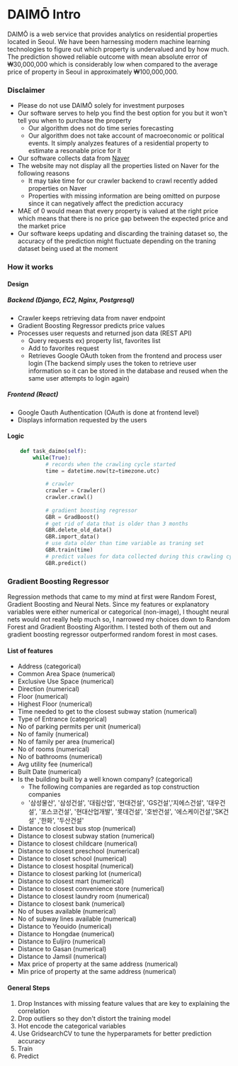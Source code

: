 # DAIMŌ Intro 
DAIMŌ is a web service that provides analytics on residential properties located in Seoul.
We have been harnessing modern machine learning technologies to figure out which property is undervalued and by how much.
The prediction showed reliable outcome with mean absolute error of ₩30,000,000 which is considerably low when compared to the average price of property in Seoul in approximately ₩100,000,000. 

### Disclaimer
 - Please do not use DAIMŌ solely for investment purposes
 - Our software serves to help you find the best option for you but it won't tell you when to purchase the property 
    - Our algorithm does not do time series forecasting 
    - Our algorithm does not take account of macroeconomic or political events. It simply analyzes features of a residential property to estimate a resonable price for it 
  - Our software collects data from [Naver]
  - The website may not display all the properties listed on Naver for the following reasons
    - It may take time for our crawler backend to crawl recently added properties on Naver 
    - Properties with missing information are being omitted on purpose since it can negatively affect the prediction accuracy 
- MAE of 0 would mean that every property is valued at the right price which means that there is no price gap between the expected price and the market price 
- Our software keeps updating and discarding the training dataset so, the accuracy of the prediction might fluctuate depending on the traning dataset being used at the moment 


### How it works 
#### Design 
##### Backend (Django, EC2, Nginx, Postgresql)
- Crawler keeps retrieving data from naver endpoint 
- Gradient Boosting Regressor predicts price values 
- Processes user requests and returned json data (REST API)
    - Query requests ex) property list, favorites list 
    - Add to favorites request 
    - Retrieves Google OAuth token from the frontend and process user login (The backend simply uses the token to retrieve user information so it can be stored in the database and reused when the same user attempts to login again)

##### Frontend (React)
- Google Oauth Authentication (OAuth is done at frontend level)
- Displays information requested by the users 

#### Logic 
```python
    def task_daimo(self):
        while(True):
            # records when the crawling cycle started
            time = datetime.now(tz=timezone.utc)
            
            # crawler 
            crawler = Crawler()
            crawler.crawl()
            
            # gradient boosting regressor 
            GBR = GradBoost()
            # get rid of data that is older than 3 months 
            GBR.delete_old_data()
            GBR.import_data()
            # use data older than time variable as traning set 
            GBR.train(time)
            # predict values for data collected during this crawling cycle 
            GBR.predict()
```
### Gradient Boosting Regressor 
Regression methods that came to my mind at first were Random Forest, Gradient Boosting and Neural Nets. Since my features or explanatory variables were either numerical or categorical (non-image), I thought neural nets would not really help much so, I narrowed my choices down to Random Forest and Gradient Boosting Algorithm. I tested both of them out and gradient boosting regressor outperformed random forest in most cases. 

#### List of features 
- Address (categorical)
- Common Area Space (numerical)
- Exclusive Use Space (numerical)
- Direction (numerical)
- Floor (numerical)
- Highest Floor (numerical)
- Time needed to get to the closest subway station (numerical)
- Type of Entrance (categorical)
- No of parking permits per unit (numerical)
- No of family (numerical)
- No of family per area (numerical)
- No of rooms (numerical)
- No of bathrooms (numerical)
- Avg utility fee (numerical)
- Built Date (numerical)
- Is the building built by a well known company? (categorical)
    -  The following companies are regarded as top construction companies 
    -  '삼성물산', '삼성건설', '대림산업', '현대건설', 'GS건설','지에스건설', '대우건설', '포스코건설', '현대산업개발', '롯데건설', '호반건설', '에스케이건설','SK건설' ,'한화', '두산건설'
- Distance to closest bus stop (numerical)
- Distance to closest subway station (numerical)
- Distance to closest childcare (numerical)
- Distance to closest preschool (numerical)
- Distance to closet school (numerical)
- Distance to closest hospital (numerical)
- Distance to closest parking lot (numerical)
- Distance to closest mart (numerical)
- Distance to closest convenience store (numerical)
- Distance to closest laundry room (numerical)
- Distance to closest bank (numerical)
- No of buses available (numerical)
- No of subway lines available (numerical)
- Distance to Yeouido (numerical)
- Distance to Hongdae (numerical)
- Distance to Euljiro (numerical)
- Distance to Gasan (numerical)
- Distance to Jamsil (numerical)
- Max price of property at the same address (numerical)
- Min price of property at the same address (numerical)


#### General Steps
1. Drop Instances with missing feature values that are key to explaining the correlation
2. Drop outliers so they don't distort the training model 
3. Hot encode the categorical variables 
4. Use GridsearchCV to tune the hyperparamets for better prediction accuracy
5. Train
6. Predict 


[Naver]: <https://land.naver.com/>

